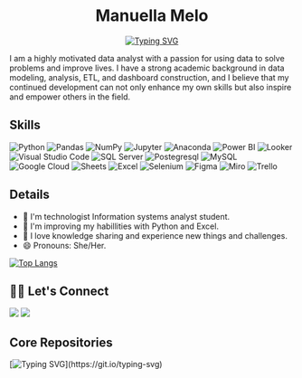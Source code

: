 <h1 align="center">Manuella Melo</h1>

<p align="center">
  <a href="https://git.io/typing-svg"><img src="https://readme-typing-svg.herokuapp.com?font=Roboto&weight=600&size=23&pause=1000&center=true&random=false&width=435&lines=Data+Analyst;DS+%7C+ML+Enthusiast;Always+learning+new+things" alt="Typing SVG" /></a>
</p>
I am a highly motivated data analyst with a passion for using data to solve problems and improve lives. I have a strong academic background in data modeling, analysis, ETL, and dashboard construction, and I believe that my continued development can not only enhance my own skills but also inspire and empower others in the field.

## Skills
![Python](https://img.shields.io/badge/Python-3776AB?style=for-the-badge&logo=python&logoColor=white)
![Pandas](https://img.shields.io/badge/Pandas-2C2D72?style=for-the-badge&logo=pandas&logoColor=white)
![NumPy](	https://img.shields.io/badge/Numpy-777BB4?style=for-the-badge&logo=numpy&logoColor=white)
![Jupyter](https://img.shields.io/badge/Jupyter-F37626.svg?&style=for-the-badge&logo=Jupyter&logoColor=white)
![Anaconda](https://img.shields.io/badge/conda-342B029.svg?&style=for-the-badge&logo=anaconda&logoColor=white)
![Power BI](https://img.shields.io/badge/PowerBI-F2C811?style=for-the-badge&logo=Power%20BI&logoColor=white)
![Looker](https://img.shields.io/badge/Looker-4285F4.svg?style=for-the-badge&logo=Looker&logoColor=white)
![Visual Studio Code](https://img.shields.io/badge/Visual_Studio-5C2D91?style=for-the-badge&logo=visual%20studio&logoColor=white)
![SQL Server](https://img.shields.io/badge/Microsoft%20SQL%20Server-CC2927?style=for-the-badge&logo=microsoft%20sql%20server&logoColor=white)
![Postegresql](https://img.shields.io/badge/PostgreSQL-316192?style=for-the-badge&logo=postgresql&logoColor=white)
![MySQL](https://img.shields.io/badge/MySQL-005C84?style=for-the-badge&logo=mysql&logoColor=white)
![Google Cloud](https://img.shields.io/badge/Google%20Cloud-4285F4.svg?style=for-the-badge&logo=Google-Cloud&logoColor=white)
![Sheets](https://img.shields.io/badge/Google%20Sheets-34A853?style=for-the-badge&logo=google-sheets&logoColor=white)
![Excel](https://img.shields.io/badge/Microsoft_Excel-217346?style=for-the-badge&logo=microsoft-excel&logoColor=white)
![Selenium](https://img.shields.io/badge/Selenium-43B02A?style=for-the-badge&logo=Selenium&logoColor=white)
![Figma](https://img.shields.io/badge/Figma-F24E1E?style=for-the-badge&logo=figma&logoColor=white)
![Miro](https://img.shields.io/badge/Miro-F7C922?style=for-the-badge&logo=Miro&logoColor=050036)
![Trello](https://img.shields.io/badge/Trello-0052CC?style=for-the-badge&logo=trello&logoColor=white)

## Details
- 🔭 I'm technologist Information systems analyst student.
- 🌱 I'm improving my habillities with Python and Excel.
- 🤗 I love knowledge sharing and experience new things and challenges.
- 😄 Pronouns: She/Her.
 
[![Top Langs](https://github-readme-stats.vercel.app/api/top-langs/?username=ManuMel0&layout=compact&theme=radical)](https://github.com/anuraghazra/github-readme-stats)

## 🙋‍♀️ Let's Connect
<div>
<a href = "mailto:contatomanuellaelise@gmail.com"><img loading="lazy" src="https://img.shields.io/badge/Gmail-D14836?style=for-the-badge&logo=gmail&logoColor=white" target="_blank"></a>
<a href="https://www.linkedin.com/in/manuella-melo" target="_blank"><img loading="lazy" src="https://img.shields.io/badge/-LinkedIn-%230077B5?style=for-the-badge&logo=linkedin&logoColor=white" target="_blank"></a>   
</div>

## Core Repositories


[![Typing SVG](https://readme-typing-svg.herokuapp.com?font=Roboto&weight=600&pause=&random=false&width=435&lines=Thanks+for+visiting!;You're+welcome!)](https://git.io/typing-svg)
